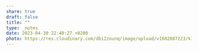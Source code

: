 ```yaml
---
share: true
draft: false
title: ""
type: _notes
date: 2023-04-30 22:40:27 +0200
photo: https://res.cloudinary.com/dbi2zounq/image/upload/v1682887223/k18huqokzvcsae2gatjf.jpg
---
```



